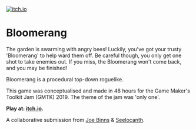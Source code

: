 [![itch.io](https://joebinns.com/documents/banners/bloomerang_spread.png)](https://seelocanth.itch.io/bloomerang "Bloomerang. Click to play")

# Bloomerang

The garden is swarming with angry bees! Luckily, you've got your trusty 'Bloomerang' to help ward them off. Be careful though, you only get one shot to take enemies out. If you miss, the Bloomerang won't come back, and you may be finished!

Bloomerang is a procedural top-down roguelike.

This game was conceptualised and made in 48 hours for the Game Maker's Toolkit Jam (GMTK) 2019. The theme of the jam was 'only one'.

**Play at: [itch.io](https://seelocanth.itch.io/).**  

A collaborative submission from [Joe Binns](https://joebinns.com/) & [Seelocanth](https://seelocanth.itch.io/).
